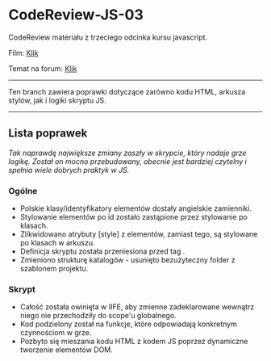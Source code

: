 # CodeReview-JS-03
CodeReview materiału z trzeciego odcinka kursu javascript.

Film: [Klik](https://www.youtube.com/watch?v=9FVtiJHFCSU)

Temat na forum: [Klik](http://forum.pasja-informatyki.pl/165988/cr-javascript-%233-gra-w-wisielca-przetwarzanie-lancuchow)

---

Ten branch zawiera poprawki dotyczące zarówno kodu HTML, arkusza stylów, jak i logiki skryptu JS.

---

## Lista poprawek

_Tak naprawdę największe zmiany zaszły w skrypcie, który nadaje grze logikę. Został on mocno przebudowany, obecnie jest bardziej czytelny i spełnia wiele dobrych praktyk w JS._

### Ogólne

* Polskie klasy/identyfikatory elementów dostały angielskie zamienniki.
* Stylowanie elementów po id zostało zastąpione przez stylowanie po klasach.
* Zlikwidowano atrybuty [style] z elementów, zamiast tego, są stylowane po klasach w arkuszu.
* Definicja skryptu została przeniesiona przed tag </body>.
* Zmieniono strukturę katalogów - usunięto bezużyteczny folder z szablonem projektu.

### Skrypt

* Całość została owinięta w IIFE, aby zmienne zadeklarowane wewnątrz niego nie przechodziły do scope'u globalnego.
* Kod podzielony został na funkcje, które odpowiadają konkretnym czynnościom w grze.
* Pozbyto się mieszania kodu HTML z kodem JS poprzez dynamiczne tworzenie elementów DOM.
